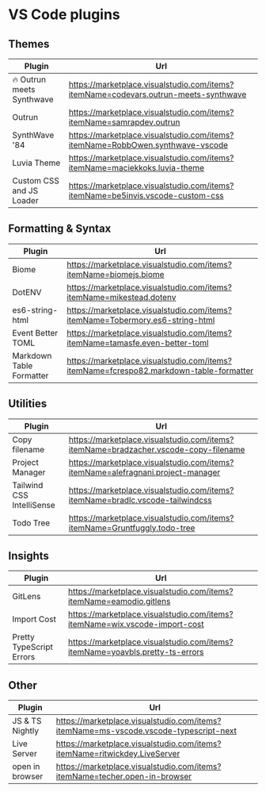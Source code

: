 # VS Code plugins

## Themes

| Plugin                    | Url                                                                                 |
|---------------------------|-------------------------------------------------------------------------------------|
| 🔥 Outrun meets Synthwave | https://marketplace.visualstudio.com/items?itemName=codevars.outrun-meets-synthwave |
| Outrun                    | https://marketplace.visualstudio.com/items?itemName=samrapdev.outrun                |
| SynthWave '84             | https://marketplace.visualstudio.com/items?itemName=RobbOwen.synthwave-vscode       |
| Luvia Theme               | https://marketplace.visualstudio.com/items?itemName=maciekkoks.luvia-theme          |
| Custom CSS and JS Loader  | https://marketplace.visualstudio.com/items?itemName=be5invis.vscode-custom-css      |

## Formatting & Syntax

| Plugin                   | Url                                                                                    |
|--------------------------|----------------------------------------------------------------------------------------|
| Biome                    | https://marketplace.visualstudio.com/items?itemName=biomejs.biome                      |
| DotENV                   | https://marketplace.visualstudio.com/items?itemName=mikestead.dotenv                   |
| es6-string-html          | https://marketplace.visualstudio.com/items?itemName=Tobermory.es6-string-html          |
| Event Better TOML        | https://marketplace.visualstudio.com/items?itemName=tamasfe.even-better-toml           |
| Markdown Table Formatter | https://marketplace.visualstudio.com/items?itemName=fcrespo82.markdown-table-formatter |

## Utilities

| Plugin                    | Url                                                                                 |
|---------------------------|-------------------------------------------------------------------------------------|
| Copy filename             | https://marketplace.visualstudio.com/items?itemName=bradzacher.vscode-copy-filename |
| Project Manager           | https://marketplace.visualstudio.com/items?itemName=alefragnani.project-manager     |
| Tailwind CSS IntelliSense | https://marketplace.visualstudio.com/items?itemName=bradlc.vscode-tailwindcss       |
| Todo Tree                 | https://marketplace.visualstudio.com/items?itemName=Gruntfuggly.todo-tree           |

## Insights

| Plugin                   | Url                                                                          |
|--------------------------|------------------------------------------------------------------------------|
| GitLens                  | https://marketplace.visualstudio.com/items?itemName=eamodio.gitlens          |
| Import Cost              | https://marketplace.visualstudio.com/items?itemName=wix.vscode-import-cost   |
| Pretty TypeScript Errors | https://marketplace.visualstudio.com/items?itemName=yoavbls.pretty-ts-errors |

## Other

| Plugin          | Url                                                                                  |
|-----------------|--------------------------------------------------------------------------------------|
| JS & TS Nightly | https://marketplace.visualstudio.com/items?itemName=ms-vscode.vscode-typescript-next |
| Live Server     | https://marketplace.visualstudio.com/items?itemName=ritwickdey.LiveServer            |
| open in browser | https://marketplace.visualstudio.com/items?itemName=techer.open-in-browser           |
